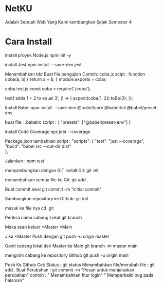 # NetKU 
Adalah Sebuah Web Yang Kami kembangkan Sejak Semester 4 



# Cara Install 
install proyek Node.js
   npm init -y

install Jest
    npm install --save-dev jest
 


Menambahkan tdd
 Buat file pengujian 
Contoh: 
coba.js 
scipt :
function coba(a, b) {
  return a + b;
}
module.exports = coba;

coba.test.js
const coba = require('./coba');

test('adds 1 + 2 to equal 3', () => {
  expect(coba(1, 2)).toBe(3);
});



Install Babel 
npm install --save-dev @babel/core @babel/cli @babel/preset-env

buat file : .babelrc
script : 
{
  "presets": ["@babel/preset-env"]
}



install Code Coverage
npx jest --coverage


Package.json
tambahkan script : 
    "scripts": {
    "test": "jest --coverage",
    "build": "babel src --out-dir dist"  
  },


Jalankan : npm test




menyambungkan dengan GIT
install Git:
git init

menambahkan semua file ke Git:
git add .

Buat commit awal
git commit -m "initial commit"


Sambungkan repository ke Github:
git init

masuk ke file nya
cd .git

Periksa nama cabang Lokal
git branch

Maka akan keluar 
*Master
*Main

Jika *Master Push dengan
git push -u origin master

Ganti cabang lokal dari Master ke Main
git branch -m master main

mengirim cabang ke repository Github
git push -u origin main


Push Ke Github
Cek Status : git status
Menambahkan file/merubah file : git add .
Buat Perubahan : git commit -m "Pesan untuk menjelaskan perubahan"
         contoh : " Menambahkan fitur login"
                   " Memperbaiki bug pada halaman"







